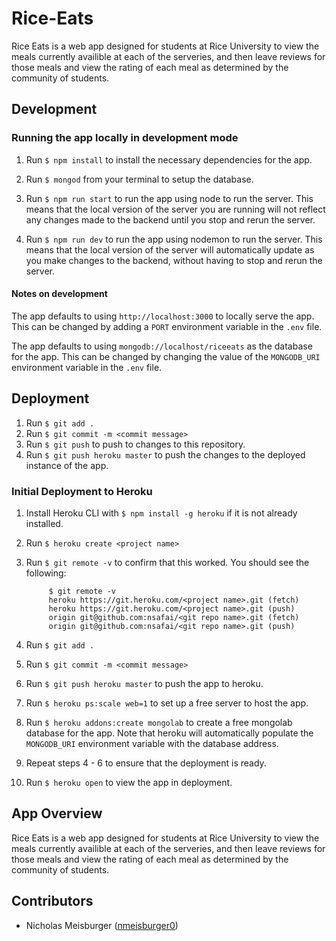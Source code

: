 # Rice-Eats
Rice Eats is a web app designed for students at Rice University to view the meals currently availible at each
            of the serveries, and then leave reviews for those meals and view the rating of each meal as
            determined by the community of students.
## Development 

### Running the app locally in development mode

1. Run `$ npm install` to install the necessary dependencies for the app.

2. Run `$ mongod` from your terminal to setup the database.

3. Run `$ npm run start` to run the app using node to run the server. This means that the local version of the server you are running will not reflect any changes made to the backend until you stop and rerun the server.

4. Run `$ npm run dev` to run the app using nodemon to run the server. This means that the local version of the server will automatically update as you make changes to the backend, without having to stop and rerun the server.

#### Notes on development
The app defaults to using `http://localhost:3000` to locally serve the app. This can be changed by adding a `PORT` environment variable in the `.env` file.

The app defaults to using `mongodb://localhost/riceeats` as the database for the app. This can be changed by changing the value of the `MONGODB_URI` environment variable in the `.env` file.

## Deployment

1. Run `$ git add .`
2. Run `$ git commit -m <commit message>`
3. Run `$ git push` to push to changes to this repository.
4. Run `$ git push heroku master` to push the changes to the deployed instance of the app.

### Initial Deployment to Heroku

1. Install Heroku CLI with `$ npm install -g heroku` if it is not already installed.
2. Run `$ heroku create <project name>`
3. Run `$ git remote -v` to confirm that this worked. You should see the following:
            
            $ git remote -v
            heroku https://git.heroku.com/<project name>.git (fetch)
            heroku https://git.heroku.com/<project name>.git (push)
            origin git@github.com:nsafai/<git repo name>.git (fetch)
            origin git@github.com:nsafai/<git repo name>.git (push)

4. Run `$ git add .`
5. Run `$ git commit -m <commit message>`
6. Run `$ git push heroku master` to push the app to heroku.
7. Run `$ heroku ps:scale web=1` to set up a free server to host the app.
8. Run `$ heroku addons:create mongolab` to create a free mongolab database for the app. Note that heroku will automatically populate the `MONGODB_URI` environment variable with the database address.
9. Repeat steps 4 - 6 to ensure that the deployment is ready.
10. Run `$ heroku open` to view the app in deployment.

## App Overview
Rice Eats is a web app designed for students at Rice University to view the meals currently availible at each
            of the serveries, and then leave reviews for those meals and view the rating of each meal as
            determined by the community of students.
            
## Contributors
- Nicholas Meisburger ([nmeisburger0](https://github.com/nmeisburger0))
